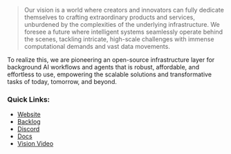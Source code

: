 > Our vision is a world where creators and innovators can fully dedicate themselves to crafting extraordinary products and services, unburdened by the complexities of the underlying infrastructure. We foresee a future where intelligent systems seamlessly operate behind the scenes, tackling intricate, high-scale challenges with immense computational demands and vast data movements.

To realize this, we are pioneering an open-source infrastructure layer for background AI workflows and agents that is robust, affordable, and effortless to use, empowering the scalable solutions and transformative tasks of today, tomorrow, and beyond.

### Quick Links:
- [Website](https://exosphere.host)
- [Backlog](https://github.com/orgs/exospherehost/projects/1)
- [Discord](https://discord.com/invite/2zjBZP7yQJ)
- [Docs](https://docs.exosphere.host)
- [Vision Video](https://www.youtube.com/watch?v=ChicIuvQCZc)
